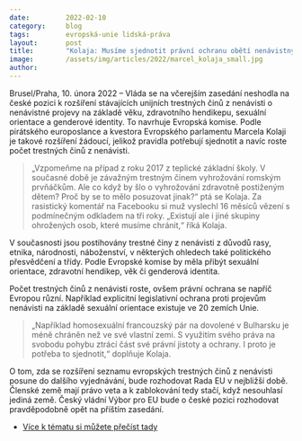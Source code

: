 ```yaml
---
date:         2022-02-10
category:     blog
tags:         evropská-unie lidská-práva  
layout:       post
title:        "Kolaja: Musíme sjednotit právní ochranu obětí nenávistných trestných činů"
image:        /assets/img/articles/2022/marcel_kolaja_small.jpg
author:       
---
```


Brusel/Praha, 10. února 2022 – Vláda se na včerejším zasedání neshodla na české pozici k rozšíření stávajících unijních trestných činů z nenávisti o nenávistné projevy na základě věku, zdravotního hendikepu, sexuální orientace a genderové identity. To navrhuje Evropská komise. Podle pirátského europoslance a kvestora Evropského parlamentu Marcela Kolaji je takové rozšíření žádoucí, jelikož pravidla potřebují sjednotit a navíc roste počet trestných činů z nenávisti.

> „Vzpomeňme na případ z roku 2017 z teplické základní školy. V současné době je závažným trestným činem vyhrožování romským prvňáčkům. Ale co když by šlo o vyhrožování zdravotně postiženým dětem? Proč by se to mělo posuzovat jinak?“ ptá se Kolaja. Za rasistický komentář na Facebooku si muž vyslechl 16 měsíců vězení s podmínečným odkladem na tři roky. „Existují ale i jiné skupiny ohrožených osob, které musíme chránit,“ říká Kolaja.

V současnosti jsou postihovány trestné činy z nenávisti z důvodů rasy, etnika, národnosti, náboženství, v některých ohledech také politického přesvědčení a třídy. Podle Evropské komise by měla přibýt sexuální orientace, zdravotní hendikep, věk či genderová identita.

Počet trestných činů z nenávisti roste, ovšem právní ochrana se napříč Evropou různí. Například explicitní legislativní ochrana proti projevům nenávisti na základě sexuální orientace existuje ve 20 zemích Unie.

> „Například homosexuální francouzský pár na dovolené v Bulharsku je méně chráněn než ve své vlastní zemi. S využitím svého práva na svobodu pohybu ztrácí část své právní jistoty a ochrany. I proto je potřeba to sjednotit,“ doplňuje Kolaja. 

O tom, zda se rozšíření seznamu evropských trestných činů z nenávisti posune do dalšího vyjednávání, bude rozhodovat Rada EU v nejbližší době. Členské země mají právo veta a k zablokování tedy stačí, když nesouhlasí jediná země. Český vládní Výbor pro EU bude o české pozici rozhodovat pravděpodobně opět na příštím zasedání.

* [Více k tématu si můžete přečíst tady](https://blog.aktualne.cz/blogy/marcel-kolaja.php?itemid=41931)
